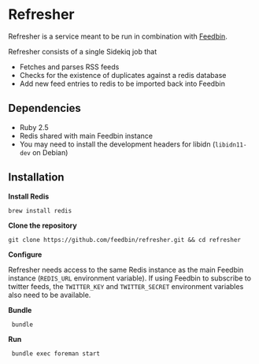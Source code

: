 Refresher
=========

Refresher is a service meant to be run in combination with [Feedbin](https://github.com/feedbin/feedbin).

Refresher consists of a single Sidekiq job that

- Fetches and parses RSS feeds
- Checks for the existence of duplicates against a redis database
- Add new feed entries to redis to be imported back into Feedbin

Dependencies
------------

- Ruby 2.5
- Redis shared with main Feedbin instance
- You may need to install the development headers for libidn (`libidn11-dev` on Debian)

Installation
------------

**Install Redis**

    brew install redis

**Clone the repository**

    git clone https://github.com/feedbin/refresher.git && cd refresher

**Configure**

Refresher needs access to the same Redis instance as the main Feedbin instance (`REDIS_URL` environment variable). If using Feedbin to subscribe to twitter feeds, the `TWITTER_KEY` and `TWITTER_SECRET` environment variables also need to be available.

**Bundle**

     bundle

**Run**

     bundle exec foreman start     
     
